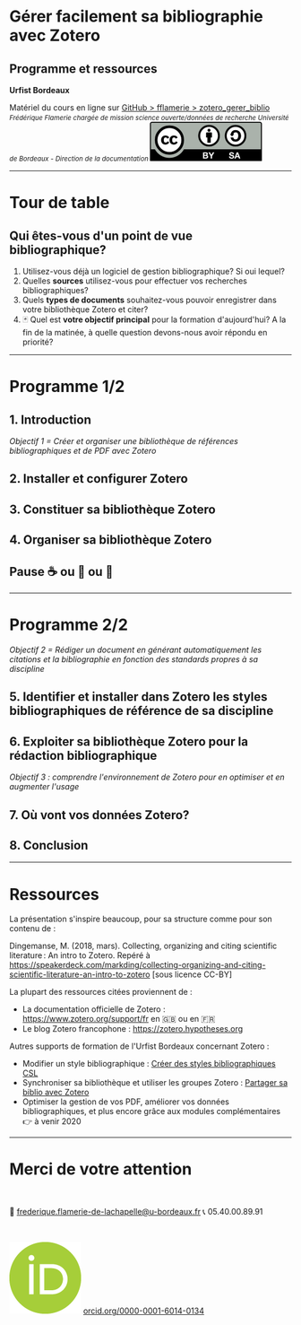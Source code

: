 <!-- $theme: default-->
<!-- page_number: true -->
<!-- $size: 16:9 -->

# Gérer facilement sa bibliographie avec Zotero
## Programme et ressources
**Urfist Bordeaux**

Matériel du cours en ligne sur [GitHub > fflamerie > zotero_gerer_biblio](https://github.com/fflamerie/zotero_gerer_biblio)
<small>
*Frédérique Flamerie* 
*chargée de mission science ouverte/données de recherche*
*Université de Bordeaux - Direction de la documentation*
</small>
![licence_cc](img/by-sa.png)

---

# Tour de table

## Qui êtes-vous d'un point de vue bibliographique?

1. Utilisez-vous déjà un logiciel de gestion bibliographique? Si oui lequel?
2. Quelles **sources** utilisez-vous pour effectuer vos recherches bibliographiques?
3. Quels **types de documents** souhaitez-vous pouvoir enregistrer dans votre bibliothèque Zotero et citer?
4. :black_joker: Quel est **votre objectif principal** pour la formation d'aujourd'hui? A la fin de la matinée, à quelle question devons-nous avoir répondu en priorité?




---

# Programme 1/2

## 1. Introduction

_Objectif 1 = Créer et organiser une bibliothèque de références bibliographiques et de PDF avec Zotero_ 
## 2. Installer et configurer Zotero
## 3. Constituer sa bibliothèque Zotero
## 4. Organiser sa bibliothèque Zotero 

## Pause :coffee: ou :tea: ou :tropical_drink:


---

# Programme 2/2

_Objectif 2 = Rédiger un document en générant automatiquement les citations et la bibliographie en fonction des standards propres à sa discipline_

## 5. Identifier et installer dans Zotero les styles bibliographiques de référence de sa discipline
## 6. Exploiter sa bibliothèque Zotero pour la rédaction bibliographique

_Objectif 3 : comprendre l'environnement de Zotero pour en optimiser et en augmenter l'usage_
## 7. Où vont vos données Zotero?
## 8.  Conclusion

---

# Ressources

La présentation s'inspire beaucoup, pour sa structure comme pour son contenu de :

Dingemanse, M. (2018, mars). Collecting, organizing and citing scientific literature : An intro to Zotero. Repéré à https://speakerdeck.com/markding/collecting-organizing-and-citing-scientific-literature-an-intro-to-zotero [sous licence CC-BY]

La plupart des ressources citées proviennent de :
* La documentation officielle de Zotero : https://www.zotero.org/support/fr en :gb:  ou en :fr: 
* Le blog Zotero francophone : https://zotero.hypotheses.org

Autres supports de formation de l'Urfist Bordeaux concernant Zotero :
* Modifier un style bibliographique :  [Créer des styles bibliographiques CSL](https://github.com/fflamerie/zotero_csl_2018)
* Synchroniser sa bibliothèque et utiliser les groupes Zotero :  [Partager sa biblio avec Zotero](https://github.com/fflamerie/zotero_collaborative)
* Optimiser la gestion de vos PDF, améliorer vos données bibliographiques, et plus encore grâce aux modules complémentaires :point_right: à  venir 2020


---



# Merci de votre attention
</br>

:email: frederique.flamerie-de-lachapelle@u-bordeaux.fr
:telephone_receiver: 05.40.00.89.91

</br>

![orcid_logo 30%](img/orcid_logo.png) [orcid.org/0000-0001-6014-0134](https://orcid.org/0000-0001-6014-0134)
